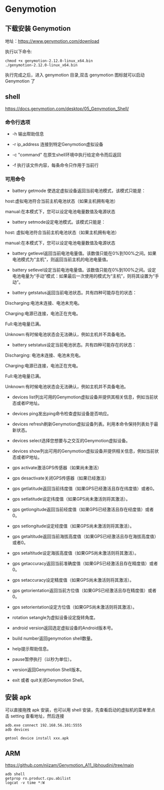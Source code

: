 # Genymotion

## 下载安装 Genymotion

地址：https://www.genymotion.com/download

执行以下命令:
```shell
chmod +x genymotion-2.12.0-linux_x64.bin
./genymotion-2.12.0-linux_x64.bin
```
执行完成之后，进入 genymotion 目录,双击 genymotion 图标就可以启动 Genymotion 了

## shell

https://docs.genymotion.com/desktop/05_Genymotion_Shell/

### 命令行选项
- -h 输出帮助信息

- -r ip_address 连接到特定Genymotion虚拟设备

- -c "command" 在原生shell环境中执行给定命令而后返回

- -f 执行该文件内容，每条命令只作用于当前行

### 可用命令

- battery getmode 使选定虚拟设备返回当前电池模式，该模式只能是：

host:虚拟电池符合当前主机电池状态（如果主机拥有电池）

manual:在本模式下，您可以设定电池电量数值及电源状态

- battery setmode设定电池模式。该模式只能是：

host: 虚拟电池符合当前主机电池状态（如果主机拥有电池）

manual:在本模式下，您可以设定电池电量数值及电源状态

- battery getlevel返回当前电池电量值。该数值只能在0%到100%之间。如果电池模式为“主机”，则返回当前主机的电池电量值。

- battery setlevel设定当前电池电量值。该数值只能在0%到100%之间。设定电池电量为“手动”模式：如果最后一次使用的模式为“主机”，则将其设置为“手动”。

- battery getstatus返回当前电池状态。共有四种可能存在的状态：

Discharging:电池未连接、电池未充电。

Charging:电源已连接，电池正在充电。

Full:电池电量已满。

Unknown:有时候电池状态会无法确认，例如主机并不具备电池。

- battery setstatus设定当前电池状态。共有四种可能存在的状态：

Discharging: 电池未连接、电池未充电。

Charging:电源已连接，电池正在充电。

Full:电池电量已满。

Unknown:有时候电池状态会无法确认，例如主机并不具备电池。

- devices list列出可用的Genymotion虚拟设备并提供其相关信息，例如当前状态或者IP地址。

- devices ping发出ping命令检查虚拟设备是否响应。

- devices refresh刷新Genymotion虚拟设备列表。利用本命令保持列表处于最新状态。

- devices select选择您想要与之交互的Genymotion虚拟设备。

- devices show列出可用的Genymotion虚拟设备并提供相关信息，例如当前状态或者IP地址。

- gps activate激活GPS传感器（如果尚未激活）

- gps desactivate关闭GPS传感器（如果已经激活）

- gps getlatitude返回当前纬度值（如果GPS已经激活且存在纬度值）或者0。

- gps setlatitude设定纬度值（如果GPS尚未激活则将其激活）。

- gps getlongitude返回当前经度值（如果GPS已经激活且存在经度值）或者0。

- gps setlongitude设定经度值（如果GPS尚未激活则将其激活）。

- gps getaltitude返回当前海拔高度值（如果GPS已经激活且存在海拔高度值）或者0。

- gps setaltitude设定海拔高度值（如果GPS尚未激活则将其激活）。

- gps getaccuracy返回当前准确度值（如果GPS已经激活且存在精度值）或者0。

- gps setaccuracy设定精度值（如果GPS尚未激活则将其激活）。

- gps getorientation返回当前方位值（如果GPS已经激活且存在精度值）或者0。

- gps setorientation设定方位值（如果GPS尚未激活则将其激活）。

- rotation setangle为虚拟设备设定旋转角度。

- android version返回选定虚拟设备的Android版本号。

- build number返回genymotion shell数量。

- help提示帮助信息。

- pause暂停执行（以秒为单位）。

- version返回Genymotion Shell版本。

- exit 或者 quit关闭Genymotion Shell。

## 安装 apk
可以直接拖拽 apk 安装，也可以用 shell 安装，先查看启动的虚拟机的菜单里点击 setting 查看地址，然后连接
```shell
adb.exe connect 192.168.56.101:5555
adb devices

gmtool device install xxx.apk
```

## ARM

https://github.com/niizam/Genymotion_A11_libhoudini/tree/main

```shell
adb shell
getprop ro.product.cpu.abilist
logcat -v time *:W
```

